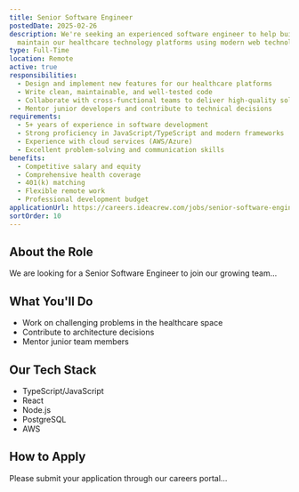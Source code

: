 ```yaml
---
title: Senior Software Engineer
postedDate: 2025-02-26
description: We're seeking an experienced software engineer to help build and
  maintain our healthcare technology platforms using modern web technologies.
type: Full-Time
location: Remote
active: true
responsibilities:
  - Design and implement new features for our healthcare platforms
  - Write clean, maintainable, and well-tested code
  - Collaborate with cross-functional teams to deliver high-quality solutions
  - Mentor junior developers and contribute to technical decisions
requirements:
  - 5+ years of experience in software development
  - Strong proficiency in JavaScript/TypeScript and modern frameworks
  - Experience with cloud services (AWS/Azure)
  - Excellent problem-solving and communication skills
benefits:
  - Competitive salary and equity
  - Comprehensive health coverage
  - 401(k) matching
  - Flexible remote work
  - Professional development budget
applicationUrl: https://careers.ideacrew.com/jobs/senior-software-engineer
sortOrder: 10
---
```


## About the Role

We are looking for a Senior Software Engineer to join our growing team...

## What You'll Do

- Work on challenging problems in the healthcare space
- Contribute to architecture decisions
- Mentor junior team members

## Our Tech Stack

- TypeScript/JavaScript
- React
- Node.js
- PostgreSQL
- AWS

## How to Apply

Please submit your application through our careers portal...
